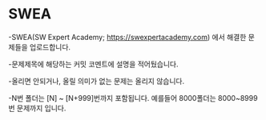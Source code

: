 # SWEA
-SWEA(SW Expert Academy; https://swexpertacademy.com) 에서
해결한 문제들을 업로드합니다.

-문제제목에 해당하는 커밋 코멘트에 설명을 적어뒀습니다.

-올리면 안되거나, 올릴 의미가 없는 문제는 올리지 않습니다.

-N번 폴더는 [N] ~ [N+999]번까지 포함됩니다. 예를들어 8000폴더는 8000~8999번 문제까지 입니다.
